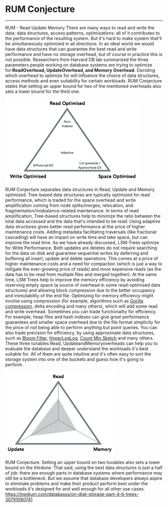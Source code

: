 # RUM Conjecture

---

RUM - Read Update Memory
There are many ways to read and write the data: data structures, access patterns, optimizations: all of it contributes to the performance of the resulting system. But it's hard to make system that'll be simultaneously optimized in all directions. In an ideal world we would have data structures that can guarantee the best read and write performance and have no storage overhead, but of course in practice this is not possible. Researchers from Harvard DB lab summarized the three parameters people working on database systems are trying to optimize for:**ReadOverhead, UpdateOverhead, and Memory Overhead**. Deciding which overhead to optimize for will influence the choice of data structures, access methods and even suitability for certain workloads. RUM Conjecture states that setting an upper bound for two of the mentioned overheads also sets a lower bound for the third one.

![image](media/RUM-Conjecture-image1.png)

RUM Conjecture separates data structures in Read, Update and Memory optimized.
Tree-based data structures are typically optimized for read performance, which is traded for the space overhead and write amplification coming from node splits/merges, relocation, and fragmentation/misbalance-related maintenance. In terms of read amplification, Tree-based structures help to minimize the ratio between the total data accessed and the data that's intended to be read. Using adaptive data structures gives better read performance at the price of higher maintenance costs. Adding metadata facilitating traversals (like fractional cascading) will have an impact on write time and take space, but can improve the read time.
As we have already discussed, LSM-Trees optimize for Write Performance. Both updates are deletes do not require searching for the data on disk and guarantee sequential writes by deferring and buffering all insert, update and delete operations. This comes at a price of higher maintenance costs and a need for compaction (which is just a way to mitigate the ever-growing price of reads) and more expensive reads (as the data has to be read from multiple files and merged together). At the same time, LSM Trees help to improve the memory efficiency by avoiding reserving empty space (a source of overhead in some read-optimised data structures) and allowing block compression due to the better occupancy and immutability of the end file.
Optimizing for memory efficiency might involve using compression (for example, algorithms such as [Gorilla compression](http://www.vldb.org/pvldb/vol8/p1816-teller.pdf), delta encoding and many others), which will add some read and write overhead. Sometimes you can trade functionality for efficiency. For example, heap files and hash indexes can give great performance guarantees and smaller space overhead due to the file format simplicity for the price of not being able to perform anything but point queries. You can also trade precision for efficiency, by using approximate data structures, such as [Bloom Filter](https://www.jasondavies.com/bloomfilter/), [HyperLogLog](https://research.neustar.biz/2012/10/25/sketch-of-the-day-hyperloglog-cornerstone-of-a-big-data-infrastructure/), [Count Min Sketch](https://redislabs.com/blog/count-min-sketch-the-art-and-science-of-estimating-stuff/) and many others.
These three tunables:Read, UpdateandMemoryoverheads can help you to evaluate the database and deeper understand the workloads it's best suitable for. All of them are quite intuitive and it's often easy to sort the storage system into one of the buckets and guess how it's going to perform.

![image](media/RUM-Conjecture-image2.png)

RUM Conjecture: Setting an upper bound on two tunables also sets a lower bound on the thirdone.
That said, using the best data structures is just a half of job: there are enough parts in database systems where performance may still be a bottleneck. But we assume that database developers always aspire to eliminate problems and make their product perform best under the workloads it's designed for and well enough for all other use cases.
<https://medium.com/databasss/on-disk-storage-part-4-b-trees-30791060741>

